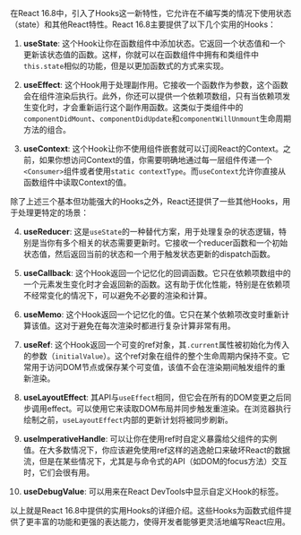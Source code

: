 在React 16.8中，引入了Hooks这一新特性，它允许在不编写类的情况下使用状态（state）和其他React特性。React 16.8主要提供了以下几个实用的Hooks：

1. **useState**: 这个Hook让你在函数组件中添加状态。它返回一个状态值和一个更新该状态值的函数。这样，你就可以在函数组件中拥有和类组件中`this.state`相似的功能，但是以更加函数式的方式来实现。

2. **useEffect**: 这个Hook用于处理副作用。它接收一个函数作为参数，这个函数会在组件渲染后执行。此外，你还可以提供一个依赖项数组，只有当依赖项发生变化时，才会重新运行这个副作用函数。这类似于类组件中的`componentDidMount`、`componentDidUpdate`和`componentWillUnmount`生命周期方法的组合。

3. **useContext**: 这个Hook让你不使用组件嵌套就可以订阅React的Context。之前，如果你想访问Context的值，你需要明确地通过每一层组件传递一个`<Consumer>`组件或者使用`static contextType`。而`useContext`允许你直接从函数组件中读取Context的值。

除了上述三个基本但功能强大的Hooks之外，React还提供了一些其他Hooks，用于处理更特定的场景：

4. **useReducer**: 这是`useState`的一种替代方案，用于处理复杂的状态逻辑，特别是当你有多个相关的状态需要更新时。它接收一个reducer函数和一个初始状态值，然后返回当前的状态和一个用于触发状态更新的dispatch函数。

5. **useCallback**: 这个Hook返回一个记忆化的回调函数。它只在依赖项数组中的一个元素发生变化时才会返回新的函数。这有助于优化性能，特别是在依赖项不经常变化的情况下，可以避免不必要的渲染和计算。

6. **useMemo**: 这个Hook返回一个记忆化的值。它只在某个依赖项改变时重新计算该值。这对于避免在每次渲染时都进行复杂计算非常有用。

7. **useRef**: 这个Hook返回一个可变的ref对象，其`.current`属性被初始化为传入的参数（`initialValue`）。这个ref对象在组件的整个生命周期内保持不变。它常用于访问DOM节点或保存某个可变值，该值不会在渲染期间触发组件的重新渲染。

8. **useLayoutEffect**: 其API与`useEffect`相同，但它会在所有的DOM变更之后同步调用effect。可以使用它来读取DOM布局并同步触发重渲染。在浏览器执行绘制之前，`useLayoutEffect`内部的更新计划将被同步刷新。

9. **useImperativeHandle**: 可以让你在使用ref时自定义暴露给父组件的实例值。在大多数情况下，你应该避免使用ref这样的逃逸舱口来破坏React的数据流，但是在某些情况下，尤其是与命令式的API（如DOM的focus方法）交互时，它们会很有用。

10. **useDebugValue**: 可以用来在React DevTools中显示自定义Hook的标签。

以上就是React 16.8中提供的实用Hooks的详细介绍。这些Hooks为函数式组件提供了更丰富的功能和更强的表达能力，使得开发者能够更灵活地编写React应用。